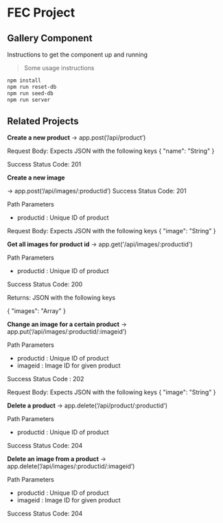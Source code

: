# FEC Project
## Gallery Component

Instructions to get the component up and running
> Some usage instructions

```bash
npm install
npm run reset-db
npm run seed-db
npm run server
```

## Related Projects

 **Create a new product**
→ app.post(‘/api/product’)

Request Body: Expects JSON with the following keys
   {
      "name": "String"
   }

  Success Status Code: 201

**Create a new image**

→ app.post(‘/api/images/:productid’)
  Success Status Code: 201

  Path Parameters
   - productid : Unique ID of product

  Request Body: Expects JSON with the following keys
   {
      "image": "String"
   }


**Get all images for product id**
→ app.get('/api/images/:productid')

Path Parameters
   - productid : Unique ID of product

Success Status Code: 200

Returns: JSON with the following keys

{
   "images": "Array"
}




**Change an image for a certain product**
  → app.put(‘/api/images/:productid/:imageid’)

  Path Parameters
   - productid : Unique ID of product
   - imageid : Image ID for given product

   Success Status Code : 202

   Request Body: Expects JSON with the following keys
   {
      "image": "String"
   }


**Delete a product**
  → app.delete(‘/api/product/:productid’)

  Path Parameters
   - productid : Unique ID of product

   Success Status Code: 204

**Delete an image from a product**
→ app.delete(‘/api/images/:productid/:imageid’)

  Path Parameters
  - productid : Unique ID of product
  - imageid : Image ID for given product

  Success Status Code: 204




